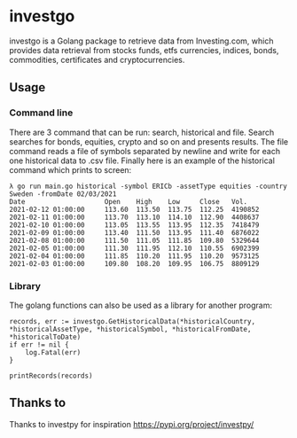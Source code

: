 # investgo
investgo is a Golang package to retrieve data from Investing.com, which provides data retrieval from stocks funds, etfs currencies, indices, bonds, commodities, certificates and cryptocurrencies.

## Usage

### Command line
There are 3 command that can be run: search, historical and file. Search searches for bonds, equities, crypto and so on and presents results. The file command reads a file of symbols separated by newline and write for each one historical data to <SYMBOL>.csv file. Finally here is an example of the historical command which prints to screen:

```
λ go run main.go historical -symbol ERICb -assetType equities -country Sweden -fromDate 02/03/2021
Date                    Open    High    Low     Close   Vol.
2021-02-12 01:00:00     113.60  113.50  113.75  112.25  4190852
2021-02-11 01:00:00     113.70  113.10  114.10  112.90  4408637
2021-02-10 01:00:00     113.05  113.55  113.95  112.35  7418479
2021-02-09 01:00:00     113.40  111.50  113.95  111.40  6876022
2021-02-08 01:00:00     111.50  111.05  111.85  109.80  5329644
2021-02-05 01:00:00     111.30  111.95  112.10  110.55  6902399
2021-02-04 01:00:00     111.85  110.20  111.95  110.20  9573125
2021-02-03 01:00:00     109.80  108.20  109.95  106.75  8809129
```

### Library
The golang functions can also be used as a library for another program:
```golang
records, err := investgo.GetHistoricalData(*historicalCountry, *historicalAssetType, *historicalSymbol, *historicalFromDate, *historicalToDate)
if err != nil {
	log.Fatal(err)
}

printRecords(records)
```

## Thanks to
Thanks to investpy for inspiration https://pypi.org/project/investpy/
